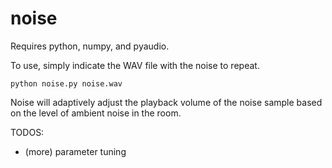 noise
=====

Requires python, numpy, and pyaudio.

To use, simply indicate the WAV file with the noise to repeat.

    python noise.py noise.wav
  
Noise will adaptively adjust the playback volume of the noise sample based on the level of ambient noise in the room.

TODOS:
- (more) parameter tuning
